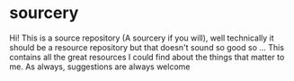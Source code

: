 # sourcery
Hi! This is a source repository (A sourcery if you will), well technically it should be a resource repository but that doesn't sound so good so ...
This contains all the great resources I could find about the things that matter to me.
As always, suggestions are always welcome
